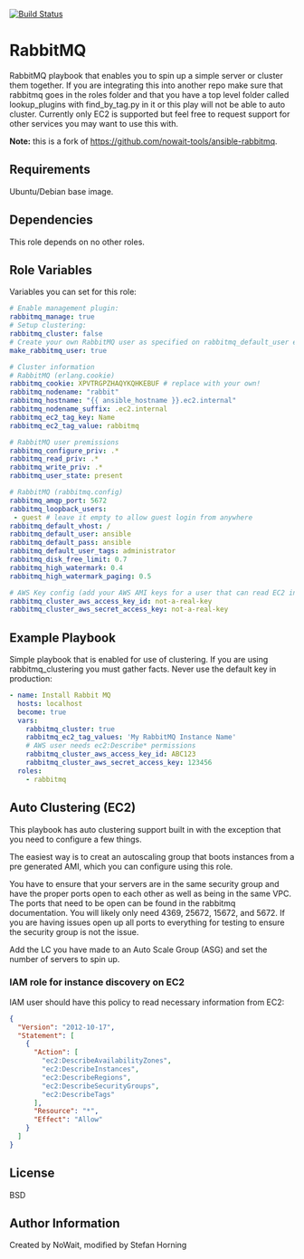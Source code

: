 [![Build Status](https://travis-ci.org/mediapeers/ansible-role-rabbitmq.svg?branch=master)](https://travis-ci.org/mediapeers/ansible-role-rabbitmq)


# RabbitMQ
RabbitMQ playbook that enables you to spin up a simple server or cluster them together.
If you are integrating this into another repo make sure that rabbitmq goes in the roles folder and that you have a
top level folder called lookup_plugins with find_by_tag.py in it or this play will not be able to auto cluster.
Currently only EC2 is supported but feel free to request support for other services you may want to use this with.

**Note:** this is a fork of https://github.com/nowait-tools/ansible-rabbitmq.

## Requirements
Ubuntu/Debian base image.

## Dependencies
This role depends on no other roles.

## Role Variables
Variables you can set for this role:

```yaml
# Enable management plugin:
rabbitmq_manage: true
# Setup clustering:
rabbitmq_cluster: false
# Create your own RabbitMQ user as specified on rabbitmq_default_user etc.
make_rabbitmq_user: true

# Cluster information
# RabbitMQ (erlang.cookie)
rabbitmq_cookie: XPVTRGPZHAQYKQHKEBUF # replace with your own!
rabbitmq_nodename: "rabbit"
rabbitmq_hostname: "{{ ansible_hostname }}.ec2.internal"
rabbitmq_nodename_suffix: .ec2.internal
rabbitmq_ec2_tag_key: Name
rabbitmq_ec2_tag_value: rabbitmq

# RabbitMQ user premissions
rabbitmq_configure_priv: .*
rabbitmq_read_priv: .*
rabbitmq_write_priv: .*
rabbitmq_user_state: present

# RabbitMQ (rabbitmq.config)
rabbitmq_amqp_port: 5672
rabbitmq_loopback_users:
 - guest # leave it empty to allow guest login from anywhere
rabbitmq_default_vhost: /
rabbitmq_default_user: ansible
rabbitmq_default_pass: ansible
rabbitmq_default_user_tags: administrator
rabbitmq_disk_free_limit: 0.7
rabbitmq_high_watermark: 0.4
rabbitmq_high_watermark_paging: 0.5

# AWS Key config (add your AWS AMI keys for a user that can read EC2 information)
rabbitmq_cluster_aws_access_key_id: not-a-real-key
rabbitmq_cluster_aws_secret_access_key: not-a-real-key
```

## Example Playbook
Simple playbook that is enabled for use of clustering. If you are using rabbitmq_clustering you must gather facts. Never use the default key in production:

```yaml
- name: Install Rabbit MQ
  hosts: localhost
  become: true
  vars:
    rabbitmq_cluster: true
    rabbitmq_ec2_tag_values: 'My RabbitMQ Instance Name'
    # AWS user needs ec2:Describe* permissions
    rabbitmq_cluster_aws_access_key_id: ABC123
    rabbitmq_cluster_aws_secret_access_key: 123456
  roles:
    - rabbitmq
```

## Auto Clustering (EC2)
This playbook has auto clustering support built in with the exception that you need to configure a few things.

The easiest way is to creat an autoscaling group that boots instances from a pre generated AMI, which you can configure 
using this role.

You have to ensure that your servers are in the same security group and have the proper ports open to
each other as well as being in the same VPC.
The ports that need to be open can be found in the rabbitmq documentation. You will likely only need 4369, 25672, 15672, and 5672. 
If you are having issues open up all ports to everything for testing to ensure the security group is not the issue.

Add the LC you have made to an Auto Scale Group (ASG) and set the number of servers to spin up.

### IAM role for instance discovery on EC2
IAM user should have this policy to read necessary information from EC2:
```json
{
  "Version": "2012-10-17",
  "Statement": [
    {
      "Action": [
        "ec2:DescribeAvailabilityZones",
        "ec2:DescribeInstances",
        "ec2:DescribeRegions",
        "ec2:DescribeSecurityGroups",
        "ec2:DescribeTags"
      ],
      "Resource": "*",
      "Effect": "Allow"
    }
  ]
}
```

## License
BSD

## Author Information
Created by NoWait, modified by Stefan Horning
